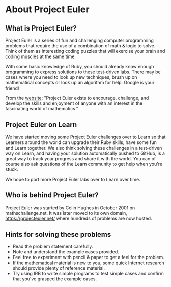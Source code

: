 # About Project Euler

## What is Project Euler?

Project Euler is a series of fun and challenging computer programming problems that require the use of a combination of math & logic to solve. Think of them as interesting coding puzzles that will exercise your brain and coding muscles at the same time. 

With some basic knowledge of Ruby, you should already know enough programming to express solutions to these test-driven labs. There may be cases where you need to look up new techniques, brush up on mathematical concepts or look up an algorithm for help. Google is your friend!

From the [website](link:"https://projecteuler.net/): "Project Euler exists to encourage, challenge, and develop the skills and enjoyment of anyone with an interest in the fascinating world of mathematics."

## Project Euler on Learn

We have started moving some Project Euler challenges over to Learn so that Learners around the world can upgrade their Ruby skills, have some fun and Learn together. We also think solving these challenges in a test-driven way on Learn, and having your solution automatically pushed to GitHub, is a great way to track your progress and share it with the world. You can of course also ask questions of the Learn community to get help when you're stuck. 

We hope to port more Project Euler labs over to Learn over time.

## Who is behind Project Euler?

Project Euler was started by Colin Hughes in October 2001 on mathschallenge.net. It was later moved to its own domain, https://projecteuler.net/ where hundreds of problems are now hosted. 

## Hints for solving these problems

- Read the problem statement carefully. 
- Note and understand the example cases provided. 
- Feel free to experiment with pencil & paper to get a feel for the problem. 
- If the mathematical material is new to you, some quick Internet research should provide plenty of reference material. 
- Try using IRB to write simple programs to test simple cases and confirm that you've grasped the example cases. 
